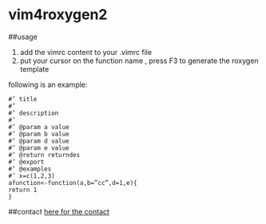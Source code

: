 # vim4roxygen2
##usage

1. add the vimrc content to your .vimrc file
2. put your cursor on the function name , press F3 to generate the roxygen template

following is an example:

```
#’ title
#’
#’ description
#’
#’ @param a value
#’ @param b value
#’ @param d value
#’ @param e value
#’ @return returndes
#’ @export
#’ @examples
#’ x=c(1,2,3)
afunction<-function(a,b=”cc”,d=1,e){
return 1
}
```
##contact
[here for the contact](http://www.bagualu.net/wordpress/archives/4997)
